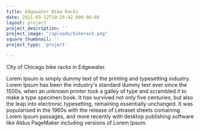 ```yaml
---
title: Edgewater Bike Racks
date: 2021-03-12T19:25:42.000-06:00
layout: project
project_description: ''
project_image: "/uploads/bikerack.png"
square_thumbnail: ''
project_type: 'project'

---
```


City of Chicago bike racks in Edgewater.

 <!--more--> 

 Lorem Ipsum is simply dummy text of the printing and typesetting industry. Lorem Ipsum has been the industry's standard dummy text ever since the 1500s, when an unknown printer took a galley of type and scrambled it to make a type specimen book. It has survived not only five centuries, but also the leap into electronic typesetting, remaining essentially unchanged. It was popularised in the 1960s with the release of Letraset sheets containing Lorem Ipsum passages, and more recently with desktop publishing software like Aldus PageMaker including versions of Lorem Ipsum.